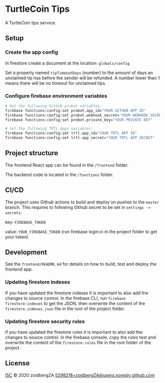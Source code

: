 # TurtleCoin Tips

A TurtleCoin tips service.

## Setup

### Create the app config

In firestore create a document at the location: `globals/config`

Set a property named `tipTimeoutDays` (number) to the amount of days an unclaimed tip has before the sender will be refunded. A number lower than 1 means there will be no timeout for unclaimed tips.

### Configure firebase environment variables

```sh
# Set the following Github probot variables:
firebase functions:config:set probot.app_id="YOUR GITHUB APP ID"
firebase functions:config:set probot.webhook_secret="YOUR WEBHOOK SECRET"
firebase functions:config:set probot.private_key="YOUR PRIVATE KEY"

# Set the following TRTL Apps variables:
firebase functions:config:set trtl.app_id="YOUR TRTL APP ID"
firebase functions:config:set trtl.app_secret="YOUR TRTL APP SECRET"
```

## Project structure

The frontend React app can be found in the `/frontend` folder.

The backend code is located in the `/functions` folder.

## CI/CD

The project uses Github actions to build and deploy on pushes to the `master` branch. This requires to following Github secret to be set in `settings -> secrets`:

key: `FIREBASE_TOKEN`

value: `YOUR_FIREBASE_TOKEN` (run firebase login:ci in the project folder to get your token)

## Development

See the `frontend/README.md` for details on how to build, test and deploy the frontend app.

### Updating firestore indexes

If you have updated the firestore indexes it is important to also add the changes to source control. In the firebase CLI, run `firebase firestore:indexes` to get the JSON, then overwrite the content of the `firestore.indexes.json` file in the root of the project folder.

### Updating firestore security rules

If you have updated the firestore rules it is important to also add the changes to source control. In the firebase console, copy the rules text and overwrite the content of the `firestore.rules` file in the root folder of the project.

## License

[ISC](LICENSE) © 2020 zoidbergZA <5298218+zoidbergZA@users.noreply.github.com>
